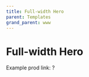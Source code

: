 ```yaml
---
title: Full-width Hero
parent: Templates
grand_parent: www
---
```


# Full-width Hero

Example prod link: ?